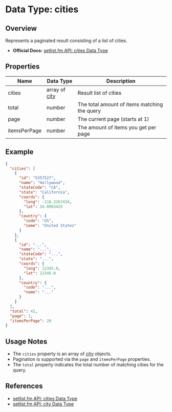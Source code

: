 # Data Type: cities

## Overview

Represents a paginated result consisting of a list of cities.

- **Official Docs:** [setlist.fm API: cities Data Type](https://api.setlist.fm/docs/1.0/json_Cities.html)

## Properties

| Name         | Data Type                        | Description                                      |
|--------------|----------------------------------|--------------------------------------------------|
| cities       | array of [city](json_City.html)  | Result list of cities                            |
| total        | number                           | The total amount of items matching the query      |
| page         | number                           | The current page (starts at 1)                    |
| itemsPerPage | number                           | The amount of items you get per page              |

## Example

```json
{
  "cities": [
    {
      "id": "5357527",
      "name": "Hollywood",
      "stateCode": "CA",
      "state": "California",
      "coords": {
        "long": -118.3267434,
        "lat": 34.0983425
      },
      "country": {
        "code": "US",
        "name": "United States"
      }
    },
    {
      "id": "...",
      "name": "...",
      "stateCode": "...",
      "state": "...",
      "coords": {
        "long": 12345.0,
        "lat": 12345.0
      },
      "country": {
        "code": "...",
        "name": "..."
      }
    }
  ],
  "total": 42,
  "page": 1,
  "itemsPerPage": 20
}
```

## Usage Notes

- The `cities` property is an array of [city](https://api.setlist.fm/docs/1.0/json_City.html) objects.
- Pagination is supported via the `page` and `itemsPerPage` properties.
- The `total` property indicates the total number of matching cities for the query.

## References
- [setlist.fm API: cities Data Type](https://api.setlist.fm/docs/1.0/json_Cities.html)
- [setlist.fm API: city Data Type](https://api.setlist.fm/docs/1.0/json_City.html) 